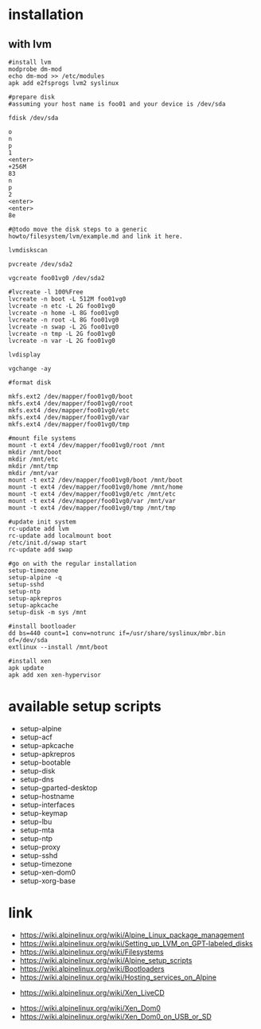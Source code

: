 # installation

## with lvm

```
#install lvm
modprobe dm-mod
echo dm-mod >> /etc/modules
apk add e2fsprogs lvm2 syslinux

#prepare disk
#assuming your host name is foo01 and your device is /dev/sda

fdisk /dev/sda

o
n
p
1
<enter>
+256M
83
n
p
2
<enter>
<enter>
8e

#@todo move the disk steps to a generic howto/filesystem/lvm/example.md and link it here.

lvmdiskscan

pvcreate /dev/sda2

vgcreate foo01vg0 /dev/sda2

#lvcreate -l 100%Free
lvcreate -n boot -L 512M foo01vg0
lvcreate -n etc -L 2G foo01vg0
lvcreate -n home -L 8G foo01vg0
lvcreate -n root -L 8G foo01vg0
lvcreate -n swap -L 2G foo01vg0
lvcreate -n tmp -L 2G foo01vg0
lvcreate -n var -L 2G foo01vg0

lvdisplay

vgchange -ay

#format disk

mkfs.ext2 /dev/mapper/foo01vg0/boot
mkfs.ext4 /dev/mapper/foo01vg0/root
mkfs.ext4 /dev/mapper/foo01vg0/etc
mkfs.ext4 /dev/mapper/foo01vg0/var
mkfs.ext4 /dev/mapper/foo01vg0/tmp

#mount file systems
mount -t ext4 /dev/mapper/foo01vg0/root /mnt
mkdir /mnt/boot
mkdir /mnt/etc
mkdir /mnt/tmp
mkdir /mnt/var
mount -t ext2 /dev/mapper/foo01vg0/boot /mnt/boot
mount -t ext4 /dev/mapper/foo01vg0/home /mnt/home
mount -t ext4 /dev/mapper/foo01vg0/etc /mnt/etc
mount -t ext4 /dev/mapper/foo01vg0/var /mnt/var
mount -t ext4 /dev/mapper/foo01vg0/tmp /mnt/tmp

#update init system
rc-update add lvm
rc-update add localmount boot
/etc/init.d/swap start
rc-update add swap

#go on with the regular installation
setup-timezone
setup-alpine -q
setup-sshd
setup-ntp
setup-apkrepros
setup-apkcache
setup-disk -m sys /mnt

#install bootloader
dd bs=440 count=1 conv=notrunc if=/usr/share/syslinux/mbr.bin of=/dev/sda
extlinux --install /mnt/boot

#install xen
apk update
apk add xen xen-hypervisor
```

# available setup scripts

* setup-alpine
* setup-acf
* setup-apkcache
* setup-apkrepros
* setup-bootable
* setup-disk
* setup-dns
* setup-gparted-desktop
* setup-hostname
* setup-interfaces
* setup-keymap
* setup-lbu
* setup-mta
* setup-ntp
* setup-proxy
* setup-sshd
* setup-timezone
* setup-xen-dom0
* setup-xorg-base

# link

* https://wiki.alpinelinux.org/wiki/Alpine_Linux_package_management
* https://wiki.alpinelinux.org/wiki/Setting_up_LVM_on_GPT-labeled_disks
* https://wiki.alpinelinux.org/wiki/Filesystems
* https://wiki.alpinelinux.org/wiki/Alpine_setup_scripts
* https://wiki.alpinelinux.org/wiki/Bootloaders
* https://wiki.alpinelinux.org/wiki/Hosting_services_on_Alpine
+ https://wiki.alpinelinux.org/wiki/Xen_LiveCD
* https://wiki.alpinelinux.org/wiki/Xen_Dom0
* https://wiki.alpinelinux.org/wiki/Xen_Dom0_on_USB_or_SD
